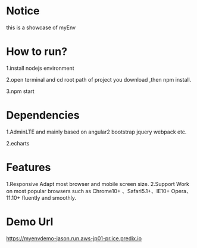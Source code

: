 # Notice
this is a showcase of myEnv

# How to run?
1.install nodejs environment

2.open terminal and cd root path of project you download ,then npm install.

3.npm start

# Dependencies
1.AdminLTE and mainly based on angular2 bootstrap jquery webpack etc.

2.echarts 

# Features
1.Responsive
  Adapt most browser and mobile screen size.
2.Support
  Work on most popular browsers such as Chrome10+ 、Safari5.1+、IE10+ Opera、11.10+ fluently and smoothly.

# Demo Url

  https://myenvdemo-jason.run.aws-jp01-pr.ice.predix.io




